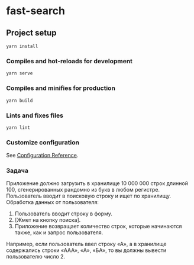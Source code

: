 # fast-search

## Project setup
```
yarn install
```

### Compiles and hot-reloads for development
```
yarn serve
```

### Compiles and minifies for production
```
yarn build
```

### Lints and fixes files
```
yarn lint
```

### Customize configuration
See [Configuration Reference](https://cli.vuejs.org/config/).


### Задача
Приложение должно загрузить в хранилище 10 000 000 строк длинной 100, сгенерированных рандомно из букв в любом регистре.
Пользователь вводит в поисковую строку и ищет по хранилищу. Обработка данных от пользователя:
1. Пользователь вводит строку в форму.
2. [Жмет на кнопку поиска].
3. Приложение возвращает количество строк, которые начинаются также, как и запрос пользователя.

Например, если пользователь ввел строку «А», а в хранилище содержались строки «ААА», «А», «БА», то вы должны вывести пользователю число 2. 
